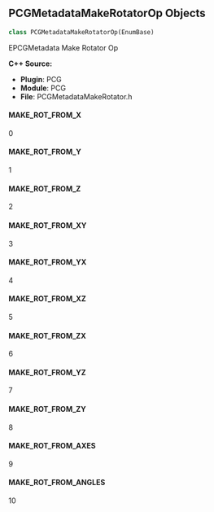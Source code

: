 ## PCGMetadataMakeRotatorOp Objects

```python
class PCGMetadataMakeRotatorOp(EnumBase)
```

EPCGMetadata Make Rotator Op

**C++ Source:**

- **Plugin**: PCG
- **Module**: PCG
- **File**: PCGMetadataMakeRotator.h

<a id="unreal.PCGMetadataMakeRotatorOp.MAKE_ROT_FROM_X"></a>

#### MAKE_ROT_FROM_X

0

<a id="unreal.PCGMetadataMakeRotatorOp.MAKE_ROT_FROM_Y"></a>

#### MAKE_ROT_FROM_Y

1

<a id="unreal.PCGMetadataMakeRotatorOp.MAKE_ROT_FROM_Z"></a>

#### MAKE_ROT_FROM_Z

2

<a id="unreal.PCGMetadataMakeRotatorOp.MAKE_ROT_FROM_XY"></a>

#### MAKE_ROT_FROM_XY

3

<a id="unreal.PCGMetadataMakeRotatorOp.MAKE_ROT_FROM_YX"></a>

#### MAKE_ROT_FROM_YX

4

<a id="unreal.PCGMetadataMakeRotatorOp.MAKE_ROT_FROM_XZ"></a>

#### MAKE_ROT_FROM_XZ

5

<a id="unreal.PCGMetadataMakeRotatorOp.MAKE_ROT_FROM_ZX"></a>

#### MAKE_ROT_FROM_ZX

6

<a id="unreal.PCGMetadataMakeRotatorOp.MAKE_ROT_FROM_YZ"></a>

#### MAKE_ROT_FROM_YZ

7

<a id="unreal.PCGMetadataMakeRotatorOp.MAKE_ROT_FROM_ZY"></a>

#### MAKE_ROT_FROM_ZY

8

<a id="unreal.PCGMetadataMakeRotatorOp.MAKE_ROT_FROM_AXES"></a>

#### MAKE_ROT_FROM_AXES

9

<a id="unreal.PCGMetadataMakeRotatorOp.MAKE_ROT_FROM_ANGLES"></a>

#### MAKE_ROT_FROM_ANGLES

10

<a id="unreal.PCGControlFlowSelectionMode"></a>